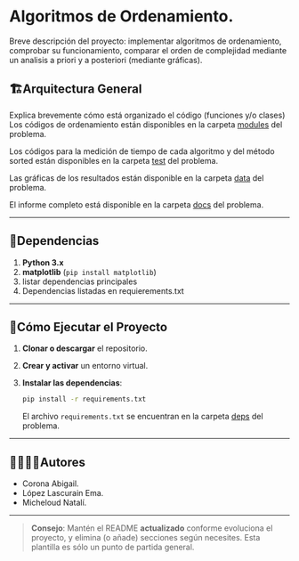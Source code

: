 # Algoritmos de Ordenamiento.

Breve descripción del proyecto: implementar algoritmos de ordenamiento, comprobar su funcionamiento, comparar el orden de complejidad mediante un analisis a priori y a posteriori (mediante gráficas).

## 🏗Arquitectura General

Explica brevemente cómo está organizado el código (funciones y/o clases)
Los códigos de ordenamiento están disponibles en la carpeta [modules](./modules) del problema.

Los códigos para la medición de tiempo de cada algoritmo y del método sorted están disponibles en la carpeta [test](./test) del problema.

Las gráficas de los resultados están disponible en la carpeta [data](./data) del problema.

El informe completo está disponible en la carpeta [docs](./docs) del problema.

---
## 📑Dependencias

1. **Python 3.x**
2. **matplotlib** (`pip install matplotlib`)
3. listar dependencias principales
4. Dependencias listadas en requierements.txt

---
## 🚀Cómo Ejecutar el Proyecto
1. **Clonar o descargar** el repositorio.

2. **Crear y activar** un entorno virtual.

3. **Instalar las dependencias**:
   ```bash
   pip install -r requirements.txt
   ```
   El archivo `requirements.txt` se encuentran en la carpeta [deps](./deps) del problema.

---
## 🙎‍♀️🙎‍♂️Autores

- Corona Abigail.
- López Lascurain Ema.
- Micheloud Natalí.

---

> **Consejo**: Mantén el README **actualizado** conforme evoluciona el proyecto, y elimina (o añade) secciones según necesites. Esta plantilla es sólo un punto de partida general.
